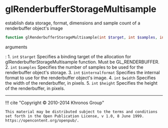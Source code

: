 # glRenderbufferStorageMultisample
establish data storage, format, dimensions and sample count of
    a renderbuffer object's image

```php
function glRenderbufferStorageMultisample(int $target, int $samples, int $internalformat, int $width, int $height) : void
```

arguments

:    1. `int` `$target` Specifies a binding target of the allocation for
    glRenderbufferStorageMultisample function. Must be
    <constant>GL_RENDERBUFFER</constant>.
    2. `int` `$samples` Specifies the number of samples to be used for the
    renderbuffer object's storage.
    3. `int` `$internalformat` Specifies the internal format to use for the
    renderbuffer object's image.
    4. `int` `$width` Specifies the width of the renderbuffer, in pixels.
    5. `int` `$height` Specifies the height of the renderbuffer, in pixels.

---
     

!!! cite "Copyright © 2010-2014 Khronos Group"

    This material may be distributed subject to the terms and conditions set forth in the Open Publication License, v 1.0, 8 June 1999. https://opencontent.org/openpub/.